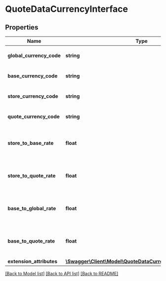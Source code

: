 # QuoteDataCurrencyInterface

## Properties
Name | Type | Description | Notes
------------ | ------------- | ------------- | -------------
**global_currency_code** | **string** | Global currency code | [optional] 
**base_currency_code** | **string** | Base currency code | [optional] 
**store_currency_code** | **string** | Store currency code | [optional] 
**quote_currency_code** | **string** | Quote currency code | [optional] 
**store_to_base_rate** | **float** | Store currency to base currency rate | [optional] 
**store_to_quote_rate** | **float** | Store currency to quote currency rate | [optional] 
**base_to_global_rate** | **float** | Base currency to global currency rate | [optional] 
**base_to_quote_rate** | **float** | Base currency to quote currency rate | [optional] 
**extension_attributes** | [**\Swagger\Client\Model\QuoteDataCurrencyExtensionInterface**](QuoteDataCurrencyExtensionInterface.md) |  | [optional] 

[[Back to Model list]](../README.md#documentation-for-models) [[Back to API list]](../README.md#documentation-for-api-endpoints) [[Back to README]](../README.md)


